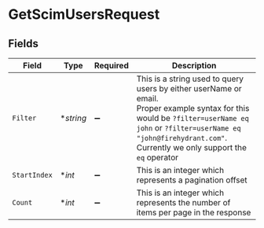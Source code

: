 # GetScimUsersRequest


## Fields

| Field                                                                                                                                                                                                                                             | Type                                                                                                                                                                                                                                              | Required                                                                                                                                                                                                                                          | Description                                                                                                                                                                                                                                       |
| ------------------------------------------------------------------------------------------------------------------------------------------------------------------------------------------------------------------------------------------------- | ------------------------------------------------------------------------------------------------------------------------------------------------------------------------------------------------------------------------------------------------- | ------------------------------------------------------------------------------------------------------------------------------------------------------------------------------------------------------------------------------------------------- | ------------------------------------------------------------------------------------------------------------------------------------------------------------------------------------------------------------------------------------------------- |
| `Filter`                                                                                                                                                                                                                                          | **string*                                                                                                                                                                                                                                         | :heavy_minus_sign:                                                                                                                                                                                                                                | This is a string used to query users by either userName or email.<br/>        Proper example syntax for this would be `?filter=userName eq john` or `?filter=userName eq "john@firehydrant.com"`.<br/>        Currently we only support the `eq` operator |
| `StartIndex`                                                                                                                                                                                                                                      | **int*                                                                                                                                                                                                                                            | :heavy_minus_sign:                                                                                                                                                                                                                                | This is an integer which represents a pagination offset                                                                                                                                                                                           |
| `Count`                                                                                                                                                                                                                                           | **int*                                                                                                                                                                                                                                            | :heavy_minus_sign:                                                                                                                                                                                                                                | This is an integer which represents the number of items per page in the response                                                                                                                                                                  |